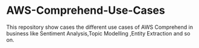 # AWS-Comprehend-Use-Cases
This repository show cases the different use cases of AWS Comprehend in business like Sentiment Analysis,Topic Modelling ,Entity Extraction and so on.
